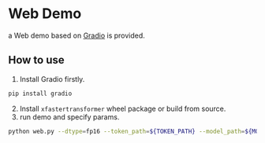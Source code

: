 # Web Demo
a Web demo based on [Gradio](https://gradio.app) is provided.

## How to use

1. Install Gradio firstly.
```bash
pip install gradio
```

2. Install `xfastertransformer` wheel package or build from source.
3. run demo and specify params.
```bash
python web.py --dtype=fp16 --token_path=${TOKEN_PATH} --model_path=${MODEL_PATH}
```